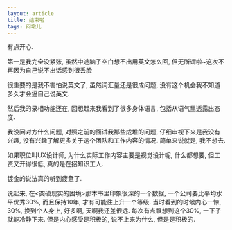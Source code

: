 ```yaml
---
layout: article
title: 结束啦
tags: 闷墩儿
---
```

有点开心.

<!--more-->

第一是我完全没紧张, 虽然中途脑子空白想不出用英文怎么回, 但无所谓啦~这次不再因为自己说不出话感到很丢脸

很重要的是我不害怕说英文了, 虽然词汇量还是很成问题, 没有这个机会我不知道多久才会逼自己说英文. 

然后我的录相功能还在, 回想起来我看到了很多身体语言, 包括从语气里透露出态度.

我没问对方什么问题, 对照之前的面试我那些成堆的问题, 仔细审视下来是我没有兴趣, 没有兴趣了解更多关于这个团队和工作内容的情况. 简单来说就是, 我不想去. 

如果职位叫UX设计师, 为什么实际工作内容主要是视觉设计呢, 什么都想要, 但工资又开得很低, 真的是在招知识工人.

镀金的说法真的听到疲惫了. 

说起来, 在<突破现实的困境>那本书里印象很深的一个数据, 一个公司要比平均水平优秀30%, 而且保持10年, 才有可能往上升一个等级. 当时看到的时候内心一惊, 30%, 换到个人身上, 好多啊, 天啊我还差很远. 每次有点飘想到这个30%, 一下子就能冷静下来. 但是内心感受是积极的, 说不上来为什么, 但是是积极的. 

